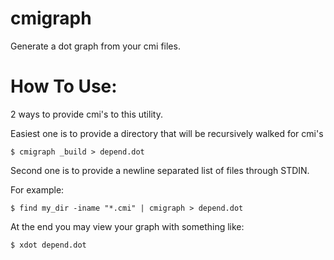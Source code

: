 # cmigraph

Generate a dot graph from your cmi files.

# How To Use:

2 ways to provide cmi's to this utility.

Easiest one is to provide a directory that will be recursively walked for cmi's

```
$ cmigraph _build > depend.dot
```

Second one is to provide a newline separated list of files through STDIN.

For example:

```
$ find my_dir -iname "*.cmi" | cmigraph > depend.dot
```

At the end you may view your graph with something like:
```
$ xdot depend.dot
```